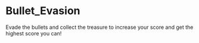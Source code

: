 # Bullet_Evasion
Evade the bullets and collect the treasure to increase your score and get the highest score you can!
